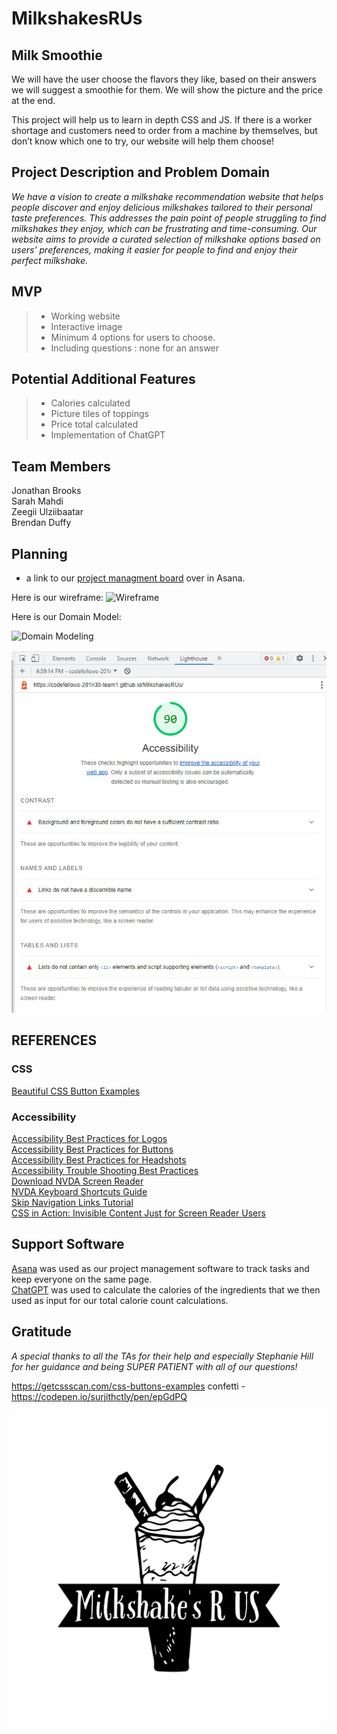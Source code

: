 # MilkshakesRUs

## Milk Smoothie

We will have the user choose the flavors they like, based on their answers we will suggest a smoothie for them. We will show the picture and the price at the end.

This project will help us to learn in depth CSS and JS. If there is a worker shortage and customers need to order from a machine by themselves, but don’t know which one to try, our website will help them choose!

## Project Description and Problem Domain

*We have a vision to create a milkshake recommendation website that helps people discover and enjoy delicious milkshakes tailored to their personal taste preferences.  This addresses the pain point of people struggling to find milkshakes they enjoy, which can be frustrating and time-consuming.  Our website aims to provide a curated selection of milkshake options based on users’ preferences, making it easier for people to find and enjoy their perfect milkshake.*<br>

## MVP

>+ Working website
>+ Interactive image
>+ Minimum 4 options for users to choose.
>+ Including questions : none for an answer

## Potential Additional Features

>+ Calories calculated
>+ Picture tiles of toppings
>+ Price total calculated
>+ Implementation of ChatGPT

## Team Members

Jonathan Brooks <br>
Sarah Mahdi <br>
Zeegii Ulziibaatar<br>
Brendan Duffy

## Planning

+ a link to our [project managment board](https://app.asana.com/0/1204278230452331/board) over in Asana.

Here is our wireframe: ![Wireframe](https://user-images.githubusercontent.com/121203064/228419524-d87e93e0-92d6-47af-9efd-7285ac4e8d56.png)

Here is our Domain Model:<br>

![Domain Modeling](https://user-images.githubusercontent.com/121203064/228421065-42caaacd-f79e-4535-899e-c33ace7811b4.png)

![Lighthouse Accessibility Score](assets/Lighthouse%20Accessibility%20Score.jpg)

## REFERENCES
<!-- [title](https://www.example.com) -->

### CSS

[Beautiful CSS Button Examples](https://getcssscan.com/css-buttons-examples)

### Accessibility

[Accessibility Best Practices for Logos](https://www.w3.org/WAI/tutorials/images/decorative/)<br>
[Accessibility Best Practices for Buttons](https://www.searchenginejournal.com/alt-text-for-logos-and-buttons/469801/#close)<br>
[Accessibility Best Practices for Headshots](https://sc.edu/about/offices_and_divisions/digital-accessibility/guides_tutorials/alternative_text/headshot-alt-text/index.php)<br>
[Accessibility Trouble Shooting Best Practices](https://www.expandtheroom.com/insights/how-to-check-web-accessibility-with-a-screen-reader-and-keyboard/)<br>
[Download NVDA Screen Reader](https://www.nvaccess.org/download/)<br>
[NVDA Keyboard Shortcuts Guide](https://dequeuniversity.com/screenreaders/nvda-keyboard-shortcuts)<br>
[Skip Navigation Links Tutorial](https://webaim.org/techniques/skipnav/)<br>
[CSS in Action: Invisible Content Just for Screen Reader Users](https://webaim.org/techniques/css/invisiblecontent/)<br>

## Support Software

[Asana](https://asana.com/) was used as our project management software to track tasks and keep everyone on the same page.<br>
[ChatGPT](https://chatgptonline.io/) was used to calculate the calories of the ingredients that we then used as input for our total calorie count calculations.<br>

## Gratitude

*A special thanks to all the TAs for their help and especially Stephanie Hill for her guidance and being SUPER PATIENT with all of our questions!*<br>


https://getcssscan.com/css-buttons-examples
confetti -https://codepen.io/surjithctly/pen/epGdPQ 

![MilkshakesRUs](assets/logo12.png)

